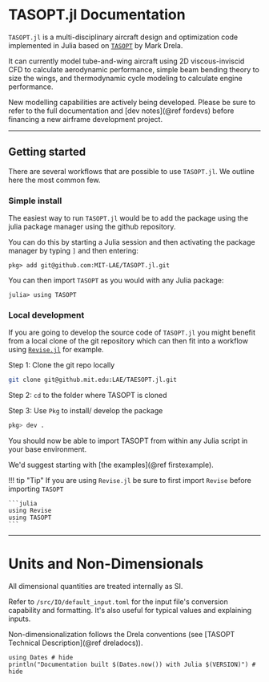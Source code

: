 # TASOPT.jl Documentation

`TASOPT.jl` is a multi-disciplinary aircraft design and optimization code implemented in Julia based on [`TASOPT`](http://web.mit.edu/drela/Public/web/tasopt/) by Mark Drela.

It can currently model tube-and-wing aircraft using 2D viscous-inviscid CFD to calculate aerodynamic performance, simple beam bending theory to size the wings, and thermodynamic cycle modeling to calculate engine performance.

New modelling capabilities are actively being developed. Please be sure to refer to the full documentation and [dev notes](@ref fordevs) before financing a new airframe development project.

---

## Getting started

There are several workflows that are possible to use `TASOPT.jl`. We outline here the most common few.

### Simple install

The easiest way to run `TASOPT.jl` would be to add the package using the julia package manager using the github repository.

You can do this by starting a Julia session and then activating the package manager by typing `]` and then entering:
```julia-repl
pkg> add git@github.com:MIT-LAE/TASOPT.jl.git
```

You can then import `TASOPT` as you would with any Julia package:
```julia-repl
julia> using TASOPT
```
### Local development

If you are going to develop the source code of `TASOPT.jl` you might benefit from a local clone of the git repository which
can then fit into a workflow using [`Revise.jl`](https://timholy.github.io/Revise.jl/stable/) for example.

Step 1: Clone the git repo locally
```bash
git clone git@github.mit.edu:LAE/TAESOPT.jl.git
```

Step 2: `cd` to the folder where TASOPT is cloned

Step 3: Use `Pkg` to install/ develop the package

```julia
pkg> dev .
```

You should now be able to import TASOPT from within any Julia script in your base environment.

We'd suggest starting with [the examples](@ref firstexample).

!!! tip "Tip"
    If you are using `Revise.jl` be sure to first import `Revise` before importing `TASOPT`

    ```julia
    using Revise
    using TASOPT
    ```

---

# Units and Non-Dimensionals

All dimensional quantities are treated internally as SI.

Refer to `/src/IO/default_input.toml` for the input file's conversion capability and formatting. It's also useful for typical values and explaining inputs.

Non-dimensionalization follows the Drela conventions (see [TASOPT Technical Description](@ref dreladocs)).

```@example
using Dates # hide
println("Documentation built $(Dates.now()) with Julia $(VERSION)") # hide
```
